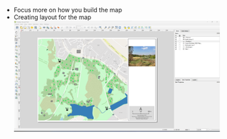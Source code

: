 - Focus more on how you build the map
- Creating layout for the map
  ![image.png](../assets/image_1693332480701_0.png)